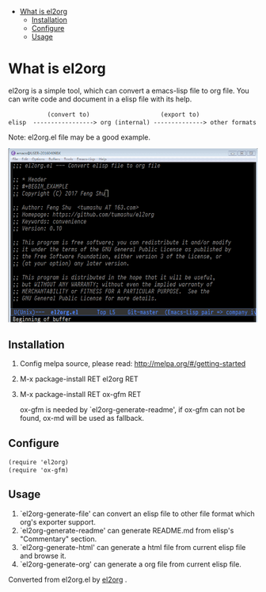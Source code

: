 - [What is el2org](#orgcc10491)
  - [Installation](#orgc3763f8)
  - [Configure](#orga1c9b2a)
  - [Usage](#org00886f4)


<a id="orgcc10491"></a>

# What is el2org

el2org is a simple tool, which can convert a emacs-lisp file to org file. You can write code and document in a elisp file with its help.

               (convert to)                    (export to)
    elisp  -----------------> org (internal) --------------> other formats

Note: el2org.el file may be a good example.

![img](./snapshots/el2org.gif)


<a id="orgc3763f8"></a>

## Installation

1.  Config melpa source, please read: <http://melpa.org/#/getting-started>
2.  M-x package-install RET el2org RET
3.  M-x package-install RET ox-gfm RET

    ox-gfm is needed by \`el2org-generate-readme', if ox-gfm can not be found, ox-md will be used as fallback.


<a id="orga1c9b2a"></a>

## Configure

    (require 'el2org)
    (require 'ox-gfm)


<a id="org00886f4"></a>

## Usage

1.  \`el2org-generate-file' can convert an elisp file to other file format which org's exporter support.
2.  \`el2org-generate-readme' can generate README.md from elisp's "Commentary" section.
3.  \`el2org-generate-html' can generate a html file from current elisp file and browse it.
4.  \`el2org-generate-org' can generate a org file from current elisp file.

Converted from el2org.el by [el2org](https://github.com/tumashu/el2org) .